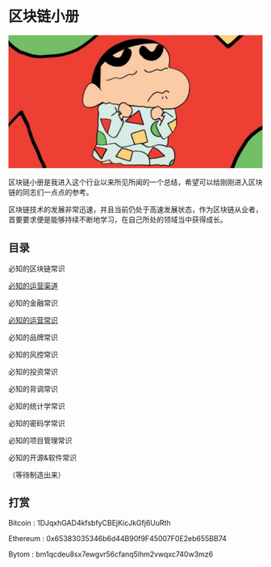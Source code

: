# 区块链小册

![](/img/blockchain-booklets.jpg) 

区块链小册是我进入这个行业以来所见所闻的一个总结，希望可以给刚刚进入区块链的同志们一点点的参考。

区块链技术的发展非常迅速，并且当前仍处于高速发展状态，作为区块链从业者，首要要求便是能够持续不断地学习，在自己所处的领域当中获得成长。

## 目录

必知的区块链常识

[必知的运营渠道](/operational-channel/index.md) 

必知的金融常识

[必知的运营常识](/operational-common-sense/index.md) 

必知的品牌常识

必知的风控常识

必知的投资常识

必知的背调常识

必知的统计学常识

必知的密码学常识

必知的项目管理常识

必知的开源&软件常识

（等待制造出来）

## 打赏

Bitcoin : 1DJqxhGAD4kfsbfyCBEjKicJkGfj6UuRth

Ethereum : 0x65383035346b6d44B90f9F45007F0E2eb655BB74

Bytom : bm1qcdeu8sx7ewgvr56cfanq5lhm2vwqxc740w3mz6